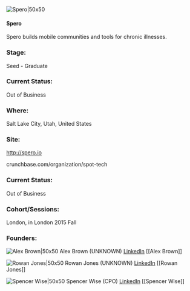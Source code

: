 

![Spero|50x50](https://apimg.techstars.com/connect/images/image_files/561297b58083203dc5000003/original/spero2.png)

#### Spero
Spero builds mobile communities and tools for chronic illnesses.

### Stage: 
Seed - Graduate 

### Current Status: 
Out of Business

### Where:
Salt Lake City, Utah, United States

### Site:
http://spero.io



crunchbase.com/organization/spot-tech

### Current Status: 
Out of Business

### Cohort/Sessions: 
London, in London 2015 Fall

### Founders: 

![Alex Brown|50x50](https://apimg.techstars.com/connect/images/image_files/55a0ebf7a93e9f6e38000003/original/_MG_1179.JPG) Alex Brown (UNKNOWN) [LinkedIn](https://linkedin.com/in/alex-brown-a1a95883) [[Alex Brown]]

![Rowan Jones|50x50](https://apimg.techstars.com/connect/images/image_files/57056dc5a93e9f80ab000004/original/Techstars_London_Demoday_-_Image_by_Dan_Taylor_-_dan_heisenbergmedia.com-123.jpg) Rowan Jones (UNKNOWN) [LinkedIn](https://linkedin.com/in/rowandoutrejones) [[Rowan Jones]]

![Spencer Wise|50x50](https://apimg.techstars.com/connect/images/image_files/56129b1ca93e9f01d800000a/original/Techstars_Summer_15_(3_of_129).jpg) Spencer Wise (CPO) [LinkedIn](https://linkedin.com/in/spencer-wise-65212030) [[Spencer Wise]]


